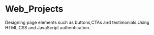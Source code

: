 # Web_Projects
Designing page elements such as buttons,CTAs and testimonials.Using HTML,CSS and JavaScript authentication.
